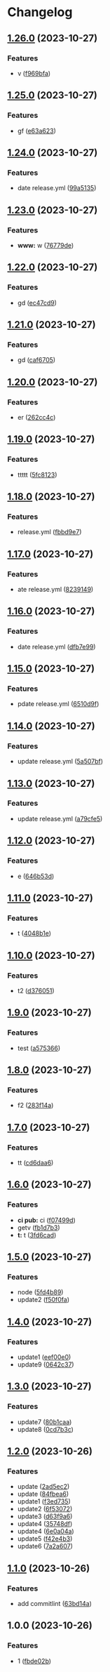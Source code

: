 # Changelog

## [1.26.0](https://github.com/ImagineBoom/test-action/compare/v1.25.0...v1.26.0) (2023-10-27)


### Features

* v ([f969bfa](https://github.com/ImagineBoom/test-action/commit/f969bfac72d19fa15fcbe5903374fc1a226e9d15))

## [1.25.0](https://github.com/ImagineBoom/test-action/compare/v1.24.0...v1.25.0) (2023-10-27)


### Features

* gf ([e63a623](https://github.com/ImagineBoom/test-action/commit/e63a6237406f015786ff80ca3ad5236d9b3a84dc))

## [1.24.0](https://github.com/ImagineBoom/test-action/compare/v1.23.0...v1.24.0) (2023-10-27)


### Features

* date release.yml ([99a5135](https://github.com/ImagineBoom/test-action/commit/99a5135cd83f8642aa906ef7dc69c73ca4d38a99))

## [1.23.0](https://github.com/ImagineBoom/test-action/compare/v1.22.0...v1.23.0) (2023-10-27)


### Features

* **www:** w ([76779de](https://github.com/ImagineBoom/test-action/commit/76779de4d5af98f330ac72f6cd90188a4733752f))

## [1.22.0](https://github.com/ImagineBoom/test-action/compare/v1.21.0...v1.22.0) (2023-10-27)


### Features

* gd ([ec47cd9](https://github.com/ImagineBoom/test-action/commit/ec47cd9f71329b8efac2ba6c374833411217b64b))

## [1.21.0](https://github.com/ImagineBoom/test-action/compare/v1.20.0...v1.21.0) (2023-10-27)


### Features

* gd ([caf6705](https://github.com/ImagineBoom/test-action/commit/caf6705b842d8835a37b170ccd383a212b112b72))

## [1.20.0](https://github.com/ImagineBoom/test-action/compare/v1.19.0...v1.20.0) (2023-10-27)


### Features

* er ([262cc4c](https://github.com/ImagineBoom/test-action/commit/262cc4c95abec0e8db571c86d46fd958e9c2063d))

## [1.19.0](https://github.com/ImagineBoom/test-action/compare/v1.18.0...v1.19.0) (2023-10-27)


### Features

* ttttt ([5fc8123](https://github.com/ImagineBoom/test-action/commit/5fc8123ba4a623f11dfecc236c73c8f92ff112a1))

## [1.18.0](https://github.com/ImagineBoom/test-action/compare/v1.17.0...v1.18.0) (2023-10-27)


### Features

* release.yml ([fbbd9e7](https://github.com/ImagineBoom/test-action/commit/fbbd9e76e622e076ffbd4cbb212824688e32bbf8))

## [1.17.0](https://github.com/ImagineBoom/test-action/compare/v1.16.0...v1.17.0) (2023-10-27)


### Features

* ate release.yml ([8239149](https://github.com/ImagineBoom/test-action/commit/8239149716b86267cd435015b2caa1762c41e5bc))

## [1.16.0](https://github.com/ImagineBoom/test-action/compare/v1.15.0...v1.16.0) (2023-10-27)


### Features

* date release.yml ([dfb7e99](https://github.com/ImagineBoom/test-action/commit/dfb7e998c8200fe5e6b85badffc15107b98099b0))

## [1.15.0](https://github.com/ImagineBoom/test-action/compare/v1.14.0...v1.15.0) (2023-10-27)


### Features

* pdate release.yml ([6510d9f](https://github.com/ImagineBoom/test-action/commit/6510d9f969323d90d0bfd2be22744a0f5e4f1fe8))

## [1.14.0](https://github.com/ImagineBoom/test-action/compare/v1.13.0...v1.14.0) (2023-10-27)


### Features

* update release.yml ([5a507bf](https://github.com/ImagineBoom/test-action/commit/5a507bf8a2e05024d9b2a2c6b5f8a4023875360b))

## [1.13.0](https://github.com/ImagineBoom/test-action/compare/v1.12.0...v1.13.0) (2023-10-27)


### Features

* update release.yml ([a79cfe5](https://github.com/ImagineBoom/test-action/commit/a79cfe5cd570f1e8c206ad116283cd8b461da2d2))

## [1.12.0](https://github.com/ImagineBoom/test-action/compare/v1.11.0...v1.12.0) (2023-10-27)


### Features

* e ([646b53d](https://github.com/ImagineBoom/test-action/commit/646b53d0e77bf369987198eb8085965f4f241096))

## [1.11.0](https://github.com/ImagineBoom/test-action/compare/v1.10.0...v1.11.0) (2023-10-27)


### Features

* t ([4048b1e](https://github.com/ImagineBoom/test-action/commit/4048b1eaaae9a4d8a34c56c03a1e51c8609910b9))

## [1.10.0](https://github.com/ImagineBoom/test-action/compare/v1.9.0...v1.10.0) (2023-10-27)


### Features

* t2 ([d376051](https://github.com/ImagineBoom/test-action/commit/d376051610f65c00591eef3dcf60649484c1dadd))

## [1.9.0](https://github.com/ImagineBoom/test-action/compare/v1.8.0...v1.9.0) (2023-10-27)


### Features

* test ([a575366](https://github.com/ImagineBoom/test-action/commit/a5753663dac434baf83a75ea5bbe1811c1d6ea8e))

## [1.8.0](https://github.com/ImagineBoom/test-action/compare/v1.7.0...v1.8.0) (2023-10-27)


### Features

* f2 ([283f14a](https://github.com/ImagineBoom/test-action/commit/283f14a5c237b63c9fa05c785d3c32e42a8b9f80))

## [1.7.0](https://github.com/ImagineBoom/test-action/compare/v1.6.0...v1.7.0) (2023-10-27)


### Features

* tt ([cd6daa6](https://github.com/ImagineBoom/test-action/commit/cd6daa625e89566a85d617318304244abaab8ce8))

## [1.6.0](https://github.com/ImagineBoom/test-action/compare/v1.5.0...v1.6.0) (2023-10-27)


### Features

* **ci pub:** ci ([f07499d](https://github.com/ImagineBoom/test-action/commit/f07499d45228d2dce92749e5394291c9fb3ba344))
* getv ([fb1d7b3](https://github.com/ImagineBoom/test-action/commit/fb1d7b345466883d21e6bb0de98d8cd3cf51d06b))
* **t:** t ([3fd6cad](https://github.com/ImagineBoom/test-action/commit/3fd6cad11108357c614564a02ffd96e3aad1354b))

## [1.5.0](https://github.com/ImagineBoom/test-action/compare/v1.4.0...v1.5.0) (2023-10-27)


### Features

* node ([5fd4b89](https://github.com/ImagineBoom/test-action/commit/5fd4b8995842c010a2ac4dab7785487ca0e695f0))
* update2 ([f50f0fa](https://github.com/ImagineBoom/test-action/commit/f50f0fa8fe08b7065ce186f0e8df9ed6a2821820))

## [1.4.0](https://www.github.com/ImagineBoom/test-action/compare/v1.3.0...v1.4.0) (2023-10-27)


### Features

* update1 ([eef00e0](https://www.github.com/ImagineBoom/test-action/commit/eef00e06f03281664a1713e74ca35be79f1f0758))
* update9 ([0642c37](https://www.github.com/ImagineBoom/test-action/commit/0642c37bda43935edaf2d631a3651f0d6ec69a01))

## [1.3.0](https://github.com/ImagineBoom/test-action/compare/v1.2.0...v1.3.0) (2023-10-27)


### Features

* update7 ([80b1caa](https://github.com/ImagineBoom/test-action/commit/80b1caa7d4f65b20128b3c10ddb969e1a3405c55))
* update8 ([0cd7b3c](https://github.com/ImagineBoom/test-action/commit/0cd7b3c740c90089375ed33600a4cb48fddc0dfc))

## [1.2.0](https://github.com/ImagineBoom/test-action/compare/v1.1.0...v1.2.0) (2023-10-26)


### Features

* update ([2ad5ec2](https://github.com/ImagineBoom/test-action/commit/2ad5ec2f3d78064371c8f152675bc5c4a81a9549))
* update ([84fbea6](https://github.com/ImagineBoom/test-action/commit/84fbea6b1bf4f288d873c5ee26dc034bc71f9075))
* update1 ([f3ed735](https://github.com/ImagineBoom/test-action/commit/f3ed735ffb18d803fa5a738747d6b4b7b652936d))
* update2 ([6f53072](https://github.com/ImagineBoom/test-action/commit/6f530723cbbe66b643d305fec1145034c6769085))
* update3 ([d63f9a6](https://github.com/ImagineBoom/test-action/commit/d63f9a64d870f54a81e7688802012f037051f677))
* update4 ([35748df](https://github.com/ImagineBoom/test-action/commit/35748df8dc91ffb71e81752f851784920fd8c635))
* update4 ([6e0a04a](https://github.com/ImagineBoom/test-action/commit/6e0a04a7e0e03e3eb03d4d0f525d4bb3281f9004))
* update5 ([f42e4b3](https://github.com/ImagineBoom/test-action/commit/f42e4b3751aa8eaa6566e48db094b2fb0380f4f9))
* update6 ([7a2a607](https://github.com/ImagineBoom/test-action/commit/7a2a6072dff5f230255ac12616535d2f515d9520))

## [1.1.0](https://github.com/ImagineBoom/test-action/compare/v1.0.0...v1.1.0) (2023-10-26)


### Features

* add commitlint ([63bd14a](https://github.com/ImagineBoom/test-action/commit/63bd14aad71ca0f514664dce3b967afaf89a7e93))

## 1.0.0 (2023-10-26)


### Features

* 1 ([fbde02b](https://github.com/ImagineBoom/test-action/commit/fbde02b086a9ab66e73d45d88f7a11bda5bac7fb))
